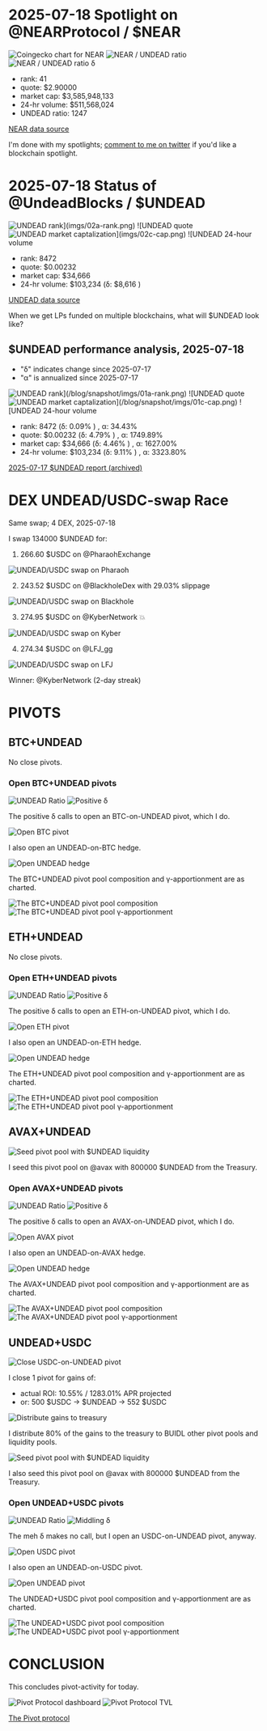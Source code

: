 # 2025-07-18 Spotlight on @NEARProtocol / $NEAR 

![Coingecko chart for NEAR](imgs/01a-near.png) 
![NEAR / UNDEAD ratio](imgs/01b-ratio.png) 
![NEAR / UNDEAD ratio δ](imgs/01c-delta.png) 


* rank: 41 
* quote: $2.90000 
* market cap: $3,585,948,133 
* 24-hr volume: $511,568,024 
* UNDEAD ratio: 1247 

[NEAR data source](https://www.coingecko.com/en/coins/near) 

I'm done with my spotlights; [comment to me on twitter](https://x.com/pivocateur) if you'd like a blockchain spotlight.
# 2025-07-18 Status of @UndeadBlocks / $UNDEAD 

![$UNDEAD rank](imgs/02a-rank.png) 
![$UNDEAD quote](imgs/02b-quote.png) 
![$UNDEAD market captalization](imgs/02c-cap.png) 
![$UNDEAD 24-hour volume](imgs/02d-vol.png) 

* rank: 8472 
* quote: $0.00232 
* market cap: $34,666 
* 24-hr volume: $103,234 (δ: $8,616 ) 


[UNDEAD data source](https://www.coingecko.com/en/coins/undead-blocks) 



When we get LPs funded on multiple blockchains, what will $UNDEAD look like? 

## $UNDEAD performance analysis, 2025-07-18 

* "δ" indicates change since 2025-07-17 
* "α" is annualized since 2025-07-17 

![$UNDEAD rank](/blog/snapshot/imgs/01a-rank.png) 
![$UNDEAD quote](/blog/snapshot/imgs/01b-quote.png) 
![$UNDEAD market captalization](/blog/snapshot/imgs/01c-cap.png) 
![$UNDEAD 24-hour volume](/blog/snapshot/imgs/01d-vol.png) 

* rank: 8472 (δ: 0.09% ) , α: 34.43% 
* quote: $0.00232 (δ: 4.79% ) , α: 1749.89% 
* market cap: $34,666 (δ: 4.46% ) , α: 1627.00% 
* 24-hr volume: $103,234 (δ: 9.11% ) , α: 3323.80% 

[2025-07-17 $UNDEAD report (archived)](https://github.com/pivoteur/biz/tree/main/blog/snapshot) 
# DEX UNDEAD/USDC-swap Race 

Same swap; 4 DEX, 2025-07-18 

I swap 134000 $UNDEAD for: 

1. 266.60 $USDC on @PharaohExchange 

![UNDEAD/USDC swap on Pharaoh](imgs/03a-pharaoh.png) 

2. 243.52 $USDC on @BlackholeDex with 29.03% slippage 

![UNDEAD/USDC swap on Blackhole](imgs/03b-blackhole.png) 

3. 274.95 $USDC on @KyberNetwork 💥 

![UNDEAD/USDC swap on Kyber](imgs/03c-kyber.png) 

4. 274.34 $USDC on @LFJ_gg 

![UNDEAD/USDC swap on LFJ](imgs/03d-lfj.png) 

Winner: @KyberNetwork (2-day streak) 
# PIVOTS 

## BTC+UNDEAD 



No close pivots. 

### Open BTC+UNDEAD pivots 

![UNDEAD Ratio](imgs/04a-ratio.png) 
![Positive δ](imgs/04b-delta.png) 

The positive δ calls to open an BTC-on-UNDEAD pivot, which I do. 

![Open BTC pivot](imgs/04c-open-btc-pivot.png) 

I also open an UNDEAD-on-BTC hedge. 

![Open UNDEAD hedge](imgs/04d-open-undead-hedge.png) 

The BTC+UNDEAD pivot pool composition and γ-apportionment are as charted. 

![The BTC+UNDEAD pivot pool composition](imgs/05a-comp.png) 
![The BTC+UNDEAD pivot pool γ-apportionment](imgs/05b-apport.png) 

## ETH+UNDEAD 



No close pivots. 

### Open ETH+UNDEAD pivots 

![UNDEAD Ratio](imgs/06a-ratio.png) 
![Positive δ](imgs/06b-delta.png) 

The positive δ calls to open an ETH-on-UNDEAD pivot, which I do. 

![Open ETH pivot](imgs/06c-open-eth-pivot.png) 

I also open an UNDEAD-on-ETH hedge. 

![Open UNDEAD hedge](imgs/06d-open-undead-hedge.png) 

The ETH+UNDEAD pivot pool composition and γ-apportionment are as charted. 

![The ETH+UNDEAD pivot pool composition](imgs/07a-comp.png) 
![The ETH+UNDEAD pivot pool γ-apportionment](imgs/07b-apport.png) 
## AVAX+UNDEAD 

![Seed pivot pool with $UNDEAD liquidity](imgs/08-seed-pool.png) 

I seed this pivot pool on @avax with 800000 $UNDEAD from the Treasury. 

### Open AVAX+UNDEAD pivots 

![UNDEAD Ratio](imgs/09a-ratio.png) 
![Positive δ](imgs/09b-delta.png) 

The positive δ calls to open an AVAX-on-UNDEAD pivot, which I do. 

![Open AVAX pivot](imgs/09c-open-avax-pivot.png) 

I also open an UNDEAD-on-AVAX hedge. 

![Open UNDEAD hedge](imgs/09d-open-undead-hedge.png) 

The AVAX+UNDEAD pivot pool composition and γ-apportionment are as charted. 

![The AVAX+UNDEAD pivot pool composition](imgs/10a-comp.png) 
![The AVAX+UNDEAD pivot pool γ-apportionment](imgs/10b-apport.png) 

## UNDEAD+USDC

![Close USDC-on-UNDEAD pivot](imgs/11a-close-usdc-pivot.png)

I close 1 pivot for gains of:

* actual ROI: 10.55% / 1283.01% APR projected
* or: 500 $USDC -> $UNDEAD -> 552 $USDC

![Distribute gains to treasury](imgs/11b-dist-gains.png)

I distribute 80% of the gains to the treasury to BUIDL other pivot pools and liquidity pools.


![Seed pivot pool with $UNDEAD liquidity](imgs/12-seed-pool.png) 

I also seed this pivot pool on @avax with 800000 $UNDEAD from the Treasury. 

### Open UNDEAD+USDC pivots 

![UNDEAD Ratio](imgs/13a-ratio.png) 
![Middling δ](imgs/13b-delta.png) 

The meh δ makes no call, but I open an USDC-on-UNDEAD pivot, anyway. 

![Open USDC pivot](imgs/13c-open-usdc-pivot.png) 

I also open an UNDEAD-on-USDC pivot. 

![Open UNDEAD pivot](imgs/13d-open-undead-pivot.png) 

The UNDEAD+USDC pivot pool composition and γ-apportionment are as charted. 

![The UNDEAD+USDC pivot pool composition](imgs/14a-comp.png) 
![The UNDEAD+USDC pivot pool γ-apportionment](imgs/14b-apport.png) 
# CONCLUSION 

This concludes pivot-activity for today. 

![Pivot Protocol dashboard](imgs/15a-dash.png) 
![Pivot Protocol TVL](imgs/15b-tvl.png) 


[The Pivot protocol](https://pivoteur.github.io/#) 
